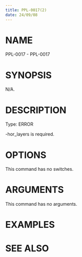 ```yaml
---
title: PPL-0017(2)
date: 24/09/08
---
```


# NAME

PPL-0017 - PPL-0017

# SYNOPSIS

N/A.

# DESCRIPTION

Type: ERROR

-hor_layers is required.

# OPTIONS

This command has no switches.

# ARGUMENTS

This command has no arguments.

# EXAMPLES

# SEE ALSO
